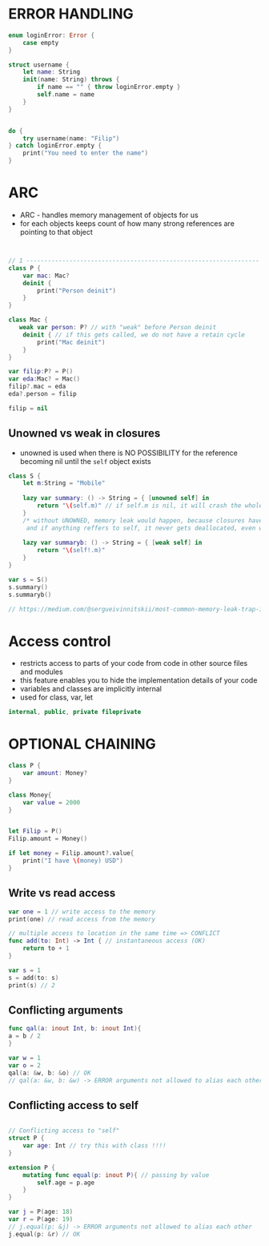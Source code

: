 # ERROR HANDLING

```swift
enum loginError: Error {
    case empty
}

struct username {
    let name: String
    init(name: String) throws {
        if name == "" { throw loginError.empty }
        self.name = name
    }
}


do {
    try username(name: "Filip")
} catch loginError.empty {
    print("You need to enter the name")
}

```



# ARC
* ARC - handles memory management of objects for us
* for each objects keeps count of how many strong references are pointing to that object

```swift


// 1 -----------------------------------------------------------------
class P {
    var mac: Mac?
    deinit {
        print("Person deinit")
    }
}

class Mac {
   weak var person: P? // with "weak" before Person deinit
    deinit { // if this gets called, we do not have a retain cycle
        print("Mac deinit")
    }
}

var filip:P? = P()
var eda:Mac? = Mac()
filip?.mac = eda
eda?.person = filip

filip = nil
```


## Unowned vs weak in closures
* unowned is used when there is NO POSSIBILITY for the reference becoming nil until the ```self``` object exists

```swift
class S {
    let m:String = "Mobile"
    
    lazy var summary: () -> String = { [unowned self] in
        return "\(self.m)" // if self.m is nil, it will crash the whole program
    }
    /* without UNOWNED, memory leak would happen, because closures have to capture entire block
     and if anything reffers to self, it never gets deallocated, even when the "S" class may have been deallocated */
    
    lazy var summaryb: () -> String = { [weak self] in
        return "\(self!.m)"
    }
}

var s = S()
s.summary()
s.summaryb()

// https://medium.com/@sergueivinnitskii/most-common-memory-leak-trap-in-swift-4565dbae5445

```




# Access control
* restricts access to parts of your code from code in other source files and modules
* this feature enables you to hide the implementation details of your code
* variables and classes are implicitly internal
* used for class, var, let
```swift
internal, public, private fileprivate
```


# OPTIONAL CHAINING
```swift
class P {
    var amount: Money?
}

class Money{
    var value = 2000
}


let Filip = P()
Filip.amount = Money()

if let money = Filip.amount?.value{
    print("I have \(money) USD")
}
```


## Write vs read access
```swift
var one = 1 // write access to the memory
print(one) // read access from the memory
```

```swift
// multiple access to location in the same time => CONFLICT
func add(to: Int) -> Int { // instantaneous access (OK)
    return to + 1
}

var s = 1
s = add(to: s)
print(s) // 2

```


## Conflicting arguments
```swift
func qal(a: inout Int, b: inout Int){
a = b / 2
}

var w = 1
var o = 2
qal(a: &w, b: &o) // OK
// qal(a: &w, b: &w) -> ERROR arguments not allowed to alias each other
```

## Conflicting access to self

```swift

// Conflicting access to "self"
struct P {
    var age: Int // try this with class !!!!
}

extension P {
    mutating func equal(p: inout P){ // passing by value
        self.age = p.age
    }
}

var j = P(age: 18)
var r = P(age: 19)
// j.equal(p: &j) -> ERROR arguments not allowed to alias each other
j.equal(p: &r) // OK
```
